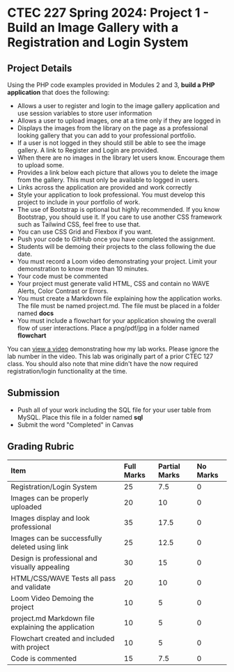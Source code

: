 # CTEC 227 Spring 2024: Project 1 - Build an Image Gallery with a Registration and Login System

## Project Details

Using the PHP code examples provided in Modules 2 and 3, **build a PHP application** that does the following:

- Allows a user to register and login to the image gallery application and use session variables to store user information
- Allows a user to upload images, one at a time only if they are logged in
- Displays the images from the library on the page as a professional looking gallery that you can add to your professional portfolio.
- If a user is not logged in they should still be able to see the image gallery. A link to Register and Login are provided.
- When there are no images in the library let users know. Encourage them to upload some.
- Provides a link below each picture that allows you to delete the image from the gallery. This must only be available to logged in users.
- Links across the application are provided and work correctly
- Style your application to look professional. You must develop this project to include in your portfolio of work.
- The use of Bootstrap is optional but highly recommended. If you know Bootstrap, you should use it. If you care to use another CSS framework such as Tailwind CSS, feel free to use that.
- You can use CSS Grid and Flexbox if you want.
- Push your code to GitHub once you have completed the assignment.
- Students will be demoing their projects to the class following the due date.
- You must record a Loom video demonstrating your project. Limit your demonstration to know more than 10 minutes.
- Your code must be commented
- Your project must generate valid HTML, CSS and contain no WAVE Alerts, Color Contrast or Errors.
- You must create a Markdown file explaining how the application works. The file must be named project.md. The file must be placed in a folder named **docs**
- You must include a flowchart for your application showing the overall flow of user interactions. Place a png/pdf/jpg in a folder named **flowchart**

You can [view a video](https://www.youtube.com/watch?v=t2V_8czWuxM) demonstrating how my lab works. Please ignore the lab number in the video. This lab was originally part of a prior CTEC 127 class. You should also note that mine didn't have the now required registration/login functionality at the time.

## Submission

- Push all of your work including the SQL file for your user table from MySQL. Place this file in a folder named **sql**
- Submit the word "Completed" in Canvas

## Grading Rubric

| Item                                                | Full Marks | Partial Marks | No Marks |
|:----------------------------------------------------|:-----------|:--------------|:---------|
| Registration/Login System                           | 25         | 7.5           | 0        |
| Images can be properly uploaded                     | 20         | 10            | 0        |
| Images display and look professional                | 35         | 17.5          | 0        |
| Images can be successfully deleted using link       | 25         | 12.5          | 0        |
| Design is professional and visually appealing       | 30         | 15            | 0        |
| HTML/CSS/WAVE Tests all pass and validate           | 20         | 10            | 0        |
| Loom Video Demoing the project                      | 10         | 5             | 0        |
| project.md Markdown file explaining the application | 10         | 5             | 0        |
| Flowchart created and included with project         | 10         | 5             | 0        |
| Code is commented                                   | 15         | 7.5           | 0        |
